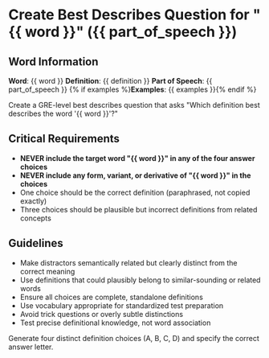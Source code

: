 # Create Best Describes Question for "{{ word }}" ({{ part_of_speech }})

## Word Information
**Word**: {{ word }}
**Definition**: {{ definition }}
**Part of Speech**: {{ part_of_speech }}
{% if examples %}**Examples**: {{ examples }}{% endif %}

Create a GRE-level best describes question that asks "Which definition best describes the word '{{ word }}'?"

## Critical Requirements
- **NEVER include the target word "{{ word }}" in any of the four answer choices**
- **NEVER include any form, variant, or derivative of "{{ word }}" in the choices**
- One choice should be the correct definition (paraphrased, not copied exactly)
- Three choices should be plausible but incorrect definitions from related concepts

## Guidelines
- Make distractors semantically related but clearly distinct from the correct meaning
- Use definitions that could plausibly belong to similar-sounding or related words
- Ensure all choices are complete, standalone definitions
- Use vocabulary appropriate for standardized test preparation
- Avoid trick questions or overly subtle distinctions
- Test precise definitional knowledge, not word association

Generate four distinct definition choices (A, B, C, D) and specify the correct answer letter.